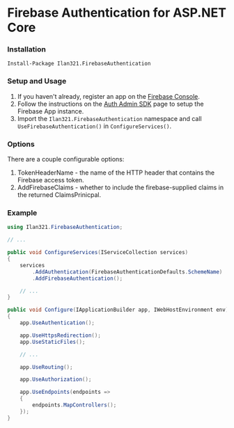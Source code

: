 # Firebase Authentication for ASP.NET Core

### Installation

`Install-Package Ilan321.FirebaseAuthentication`

### Setup and Usage

1. If you haven't already, register an app on the [Firebase Console](https://console.firebase.google.com "Firebase Console").
2. Follow the instructions on the [Auth Admin SDK](https://firebase.google.com/docs/admin/setup/ "Auth Admin SDK") page to setup the Firebase App instance.
3. Import the ``Ilan321.FirebaseAuthentication`` namespace and call ``UseFirebaseAuthentication()`` in ``ConfigureServices()``.

### Options

There are a couple configurable options:

1. TokenHeaderName - the name of the HTTP header that contains the Firebase access token.
2. AddFirebaseClaims - whether to include the firebase-supplied claims in the returned ClaimsPrinicpal.

### Example

```csharp
using Ilan321.FirebaseAuthentication;

// ...

public void ConfigureServices(IServiceCollection services)
{
	services
		.AddAuthentication(FirebaseAuthenticationDefaults.SchemeName)
		.AddFirebaseAuthentication();

	// ...
}

public void Configure(IApplicationBuilder app, IWebHostEnvironment env)
{
	app.UseAuthentication();

	app.UseHttpsRedirection();
	app.UseStaticFiles();

	// ...

	app.UseRouting();

	app.UseAuthorization();

	app.UseEndpoints(endpoints =>
	{
		endpoints.MapControllers();
	});
}
```

